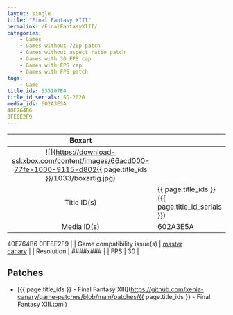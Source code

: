 ```yaml
---
layout: single
title: "Final Fantasy XIII"
permalink: /FinalFantasyXIII/
categories:
    - Games
    - Games without 720p patch
    - Games without aspect ratio patch
    - Games with 30 FPS cap
    - Games with FPS cap
    - Games with FPS patch
tags:
    - Game
title_ids: 535107E4
title_id_serials: SQ-2020
media_ids: 602A3E5A
40E764B6
0FE8E2F9
---
```


| Boxart                      |                                                                                        |
| :----:                      | :-                                                                                     |
| ![](https://download-ssl.xbox.com/content/images/66acd000-77fe-1000-9115-d802{{ page.title_ids }}/1033/boxartlg.jpg) |
| Title ID(s)                 | {{ page.title_ids }} ({{ page.title_id_serials }})                                     |
| Media ID(s)                 | 602A3E5A
40E764B6
0FE8E2F9                                                                   |
| Game compatibility issue(s) | [master](https://github.com/xenia-project/game-compatibility/issues/)<br>[canary](https://github.com/xenia-canary/game-compatibility/issues/) |
| Resolution                  | ####x###                                                                               |
| FPS                         | 30                                                                                     |

## Patches
* [{{ page.title_ids }} - Final Fantasy XIII](https://github.com/xenia-canary/game-patches/blob/main/patches/{{ page.title_ids }} - Final Fantasy XIII.toml)

<!--This page was generated by a script. You can remove this comment once the page is verified to be free of mistakes.-->
